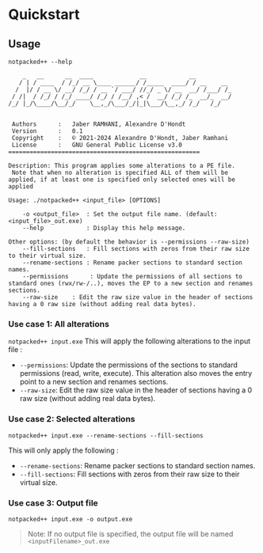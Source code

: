 # Quickstart




## Usage
`notpacked++ --help`
```
    _   __      __  ____             __            __          
   / | / ____  / /_/ __ \____ ______/ /_____  ____/ / __    __ 
  /  |/ / __ \/ __/ /_/ / __ `/ ___/ //_/ _ \/ __  __/ /___/ /_
 / /|  / /_/ / /_/ ____/ /_/ / /__/ ,< /  __/ /_/ /_  __/_  __/
/_/ |_/\____/\__/_/    \__,_/\___/_/|_|\___/\__,_/ /_/   /_/   
                                                               

 Authors      :   Jaber RAMHANI, Alexandre D'Hondt
 Version      :   0.1
 Copyright    :   © 2021-2024 Alexandre D'Hondt, Jaber Ramhani
 License      :   GNU General Public License v3.0
======================================================

Description: This program applies some alterations to a PE file. 
 Note that when no alteration is specified ALL of them will be applied, if at least one is specified only selected ones will be applied

Usage: ./notpacked++ <input_file> [OPTIONS]

    -o <output_file>  : Set the output file name. (default:<input_file>_out.exe)
    --help            : Display this help message.

Other options: (by default the behavior is --permissions --raw-size)
    --fill-sections   : Fill sections with zeros from their raw size to their virtual size.
    --rename-sections : Rename packer sections to standard section names.
    --permissions      : Update the permissions of all sections to standard ones (rwx/rw-/..), moves the EP to a new section and renames sections.
    --raw-size    : Edit the raw size value in the header of sections having a 0 raw size (without adding real data bytes).

```

### Use case 1: All alterations
`notpacked++ input.exe`
This will apply the following alterations to the input file : 

- `--permissions`: Update the permissions of the sections to standard permissions (read, write, execute). This alteration also moves the entry point to a new section and renames sections.
- `--raw-size`: Edit the raw size value in the header of sections having a 0 raw size (without adding real data bytes).

### Use case 2: Selected alterations
`notpacked++ input.exe --rename-sections --fill-sections`

This will only apply the following :

- `--rename-sections`: Rename packer sections to standard section names.
- `--fill-sections`: Fill sections with zeros from their raw size to their virtual size.

### Use case 3: Output file
`notpacked++ input.exe -o output.exe`

> Note: If no output file is specified, the output file will be named `<inputFilename>_out.exe`

